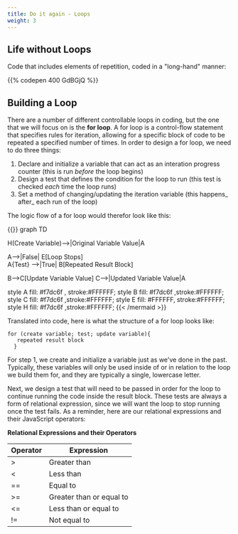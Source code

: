 ```yaml
---
title: Do it again - Loops
weight: 3
---
```

## Life without Loops

Code that includes elements of repetition, coded in a "long-hand" manner:

{{% codepen 400 GdBGjQ %}}





## Building a Loop

There are a number of different controllable loops in coding, but the one that we will focus on is the **for loop**. A for loop is a control-flow statement that specifies rules for iteration, allowing for a specific block of code to be repeated a specified number of times. In order to design a for loop, we need to do three things:

1. Declare and initialize a variable that can act as an interation progress counter (this is run _before_ the loop begins)
2. Design a test that defines the condition for the loop to run (this test is checked _each_ time the loop runs)
3. Set a method of changing/updating the iteration variable (this happens_ after_ each run of the loop)

The logic flow of a  for loop would therefor look like this:


{{<mermaid align="center">}}
graph TD 

H(Create Variable)-->|Original Variable Value|A

 A-->|False| E\[Loop Stops]\
A{Test} -->|True| B\[Repeated Result Block]

B-->C\[Update Variable Value]
C-->|Updated Variable Value|A

style A fill:  #f7dc6f , stroke:#FFFFFF;
style B fill:  #f7dc6f ,stroke:#FFFFFF;
style C fill:  #f7dc6f ,stroke:#FFFFFF;
style E fill: #FFFFFF, stroke:#FFFFFF;
style H fill:  #f7dc6f ,stroke:#FFFFFF;
{{< /mermaid >}}


Translated into code, here is what the structure of a for loop looks like:

```
for (create variable; test; update variable){
   repeated result block
  }
```



For step 1, we create and initialize a variable just as we've done in the past. Typically, these variables will only be used inside of or in relation to the loop we build them for, and they are typically a single, lowercase letter.

Next, we design a test that will need to be passed in order for the loop to continue running the code inside the result block. These tests are always a form of relational expression, since we will want the loop to stop running once the test fails. As a reminder, here are our relational expressions and their JavaScript operators:

**Relational Expressions and their Operators**

| Operator | Expression               |
| -------- | ------------------------ |
| \>       | Greater than             |
| <        | Less than                |
| \==      | Equal to                 |
| \>=      | Greater than or equal to |
| <=       | Less than or equal to    |
| !=       | Not equal to             |


